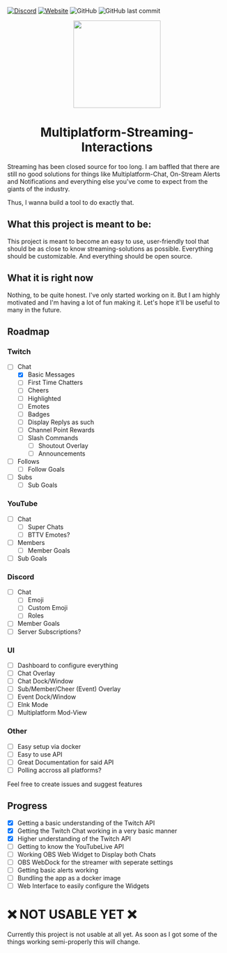 [![Discord](https://discord.com/api/guilds/1070307140062949376/widget.png)](https://discord.gg/AUjy4wCyvt)
[![Website](https://img.shields.io/website?down_color=darkred&url=https%3A%2F%2Fmspi.live)](https://mpsi.live)
![GitHub](https://img.shields.io/github/license/fukuimaunicorn/multiplatform-streaming-interactions?color=gre)
![GitHub last commit](https://img.shields.io/github/last-commit/fukuimaunicorn/multiplatform-streaming-interactions)


<p align="center">
  <img src="./readme_assets/logo_v1_transparent_highres.png" height="200px"> 
</p>
<h1 align="center">Multiplatform-Streaming-Interactions</h1>

Streaming has been closed source for too long. I am baffled that there are still no good solutions for things like Multiplatform-Chat, On-Stream Alerts and Notifications and everything else you've come to expect from the giants of the industry.

Thus, I wanna build a tool to do exactly that.

## What this project is meant to be:

This project is meant to become an easy to use, user-friendly tool that should be as close to know streaming-solutions as possible. Everything should be customizable. And everything should be open source.

## What it is right now

Nothing, to be quite honest. I've only started working on it. But I am highly motivated and I'm having a lot of fun making it. Let's hope it'll be useful to many in the future.

## Roadmap
### Twitch
- [ ] Chat
  - [x] Basic Messages
  - [ ] First Time Chatters
  - [ ] Cheers
  - [ ] Highlighted
  - [ ] Emotes
  - [ ] Badges
  - [ ] Display Replys as such
  - [ ] Channel Point Rewards
  - [ ] Slash Commands
    - [ ] Shoutout Overlay
    - [ ] Announcements
- [ ] Follows
  - [ ] Follow Goals
- [ ] Subs
  - [ ] Sub Goals

### YouTube
- [ ] Chat
  - [ ] Super Chats
  - [ ] BTTV Emotes?
- [ ] Members
  - [ ] Member Goals
- [ ] Sub Goals

### Discord
- [ ] Chat
  - [ ] Emoji
  - [ ] Custom Emoji
  - [ ] Roles
- [ ] Member Goals
- [ ] Server Subscriptions?
  
### UI
- [ ] Dashboard to configure everything
- [ ] Chat Overlay
- [ ] Chat Dock/Window
- [ ] Sub/Member/Cheer (Event) Overlay
- [ ] Event Dock/Window
- [ ] EInk Mode
- [ ] Multiplatform Mod-View

### Other
- [ ] Easy setup via docker
- [ ] Easy to use API
- [ ] Great Documentation for said API
- [ ] Polling accross all platforms?

Feel free to create issues and suggest features

## Progress
- [x] Getting a basic understanding of the Twitch API
- [x] Getting the Twitch Chat working in a very basic manner
- [x] Higher understanding of the Twitch API
- [ ] Getting to know the YouTubeLive API
- [ ] Working OBS Web Widget to Display both Chats
- [ ] OBS WebDock for the streamer with seperate settings
- [ ] Getting basic alerts working
- [ ] Bundling the app as a docker image
- [ ] Web Interface to easily configure the Widgets

# ❌ NOT USABLE YET ❌
Currently this project is not usable at all yet. As soon as I got some of the things working semi-properly this will change.
